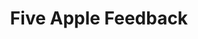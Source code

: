 ---
title: Five Apple Feedback
pointer: "five-apple"
description: "Five Apple Feedback is a web application built on Vue. It allows VIPKid(ESL) Teachers the ability to manage feedback templates that can quickly be customized for multiple students. Other features include scheduling feedback with date/time, flagging public feedback as outdated and more."
icons: ['vue', 'firebase']
bullets: [
          'Saving feedback templates to database',
          'Searching private and public templates by class ID',
          'Dynamically updating student name and gender pronouns',
          'Scheduling feedback by date/time',
          'Flagging public feedback as outdated',
          'Marking feedback as favorite'
]
---